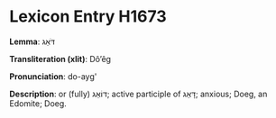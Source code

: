 # Lexicon Entry H1673

**Lemma**: דֹּאֵג

**Transliteration (xlit)**: Dôʼêg

**Pronunciation**: do-ayg'

**Description**:
or (fully) דּוֹאֵג; active participle of דָּאַג; anxious; Doeg, an Edomite; Doeg.
